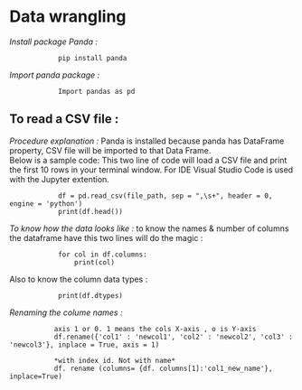 # Data wrangling

*Install package Panda :* 

                pip install panda

*Import panda package :* 

                Import pandas as pd
                 
## To read a CSV file : 

*Procedure explanation :* 
                Panda is installed because panda has DataFrame property, CSV file will be imported to that Data Frame.                 
                Below is a sample code: This two line of code will load a CSV file and print the first 10 rows in your terminal window. For IDE Visual Studio Code is used with the Jupyter       extention. 
                
                df = pd.read_csv(file_path, sep = ",\s+", header = 0, engine = 'python') 
                print(df.head())

*To know how the data looks like :*
                to know the names & number of columns the dataframe have this two lines will do the magic : 
                
                for col in df.columns: 
                    print(col)
                
  Also to know the column data types :  
  
                print(df.dtypes)

*Renaming the colume names :*
              
               axis 1 or 0. 1 means the cols X-axis , o is Y-axis
               df.rename({'col1' : 'newcol1', 'col2' : 'newcol2', 'col3' : 'newcol3'}, inplace = True, axis = 1)

               *with index id. Not with name*
               df. rename (columns= {df. columns[1]:'col1_new_name'}, inplace=True)

